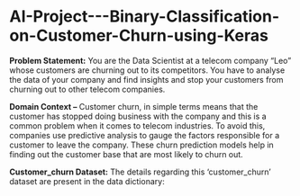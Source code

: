 # AI-Project---Binary-Classification-on-Customer-Churn-using-Keras
**Problem Statement:**
You are the Data Scientist at a telecom company “Leo” whose customers are churning out to its competitors. You have to analyse the data of your company and find insights and stop your customers from churning out to other telecom companies.

**Domain Context –**
Customer churn, in simple terms means that the customer has stopped doing business with the company and this is a common problem when it comes to telecom industries. To avoid this, companies use predictive analysis to gauge the factors responsible for a customer to leave the company. These churn prediction models help in finding out the customer base that are most likely to churn out.

**Customer_churn Dataset:**
The details regarding this ‘customer_churn’ dataset are present in the data dictionary:
